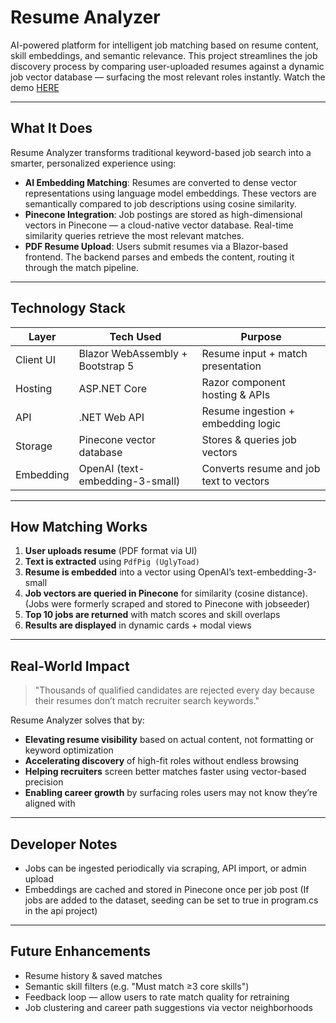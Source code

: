 #  Resume Analyzer

AI-powered platform for intelligent job matching based on resume content, skill embeddings, and semantic relevance. This project streamlines the job discovery process by comparing user-uploaded resumes against a dynamic job vector database — surfacing the most relevant roles instantly.
Watch the demo <a href="https://youtu.be/yXvKTODEMew"> HERE </a>

---

##  What It Does

Resume Analyzer transforms traditional keyword-based job search into a smarter, personalized experience using:

-  **AI Embedding Matching**: Resumes are converted to dense vector representations using language model embeddings. These vectors are semantically compared to job descriptions using cosine similarity.
-  **Pinecone Integration**: Job postings are stored as high-dimensional vectors in Pinecone — a cloud-native vector database. Real-time similarity queries retrieve the most relevant matches.
-  **PDF Resume Upload**: Users submit resumes via a Blazor-based frontend. The backend parses and embeds the content, routing it through the match pipeline.

---

##  Technology Stack

| Layer       | Tech Used                                 | Purpose                              |
|-------------|--------------------------------------------|---------------------------------------|
| Client UI   | Blazor WebAssembly + Bootstrap 5           | Resume input + match presentation     |
| Hosting     | ASP.NET Core                               | Razor component hosting & APIs        |
| API         | .NET Web API                               | Resume ingestion + embedding logic    |
| Storage     | Pinecone vector database                   | Stores & queries job vectors          |
| Embedding   | OpenAI (text-embedding-3-small)        | Converts resume and job text to vectors |

---

##  How Matching Works

1.  **User uploads resume** (PDF format via UI)
2.  **Text is extracted** using `PdfPig (UglyToad)` 
3.  **Resume is embedded** into a vector using OpenAI’s text-embedding-3-small
4.  **Job vectors are queried in Pinecone** for similarity (cosine distance).  (Jobs were formerly scraped and stored to Pinecone with jobseeder)
5.  **Top 10 jobs are returned** with match scores and skill overlaps
6.  **Results are displayed** in dynamic cards + modal views

---

##  Real-World Impact

> "Thousands of qualified candidates are rejected every day because their resumes don’t match recruiter search keywords."

Resume Analyzer solves that by:

- **Elevating resume visibility** based on actual content, not formatting or keyword optimization
- **Accelerating discovery** of high-fit roles without endless browsing
- **Helping recruiters** screen better matches faster using vector-based precision
- **Enabling career growth** by surfacing roles users may not know they’re aligned with

---

##  Developer Notes

- Jobs can be ingested periodically via scraping, API import, or admin upload
- Embeddings are cached and stored in Pinecone once per job post (If jobs are added to the dataset, seeding can be set to true in program.cs in the api project)

---

##  Future Enhancements

-  Resume history & saved matches
-  Semantic skill filters (e.g. "Must match ≥3 core skills")
-  Feedback loop — allow users to rate match quality for retraining
-  Job clustering and career path suggestions via vector neighborhoods
